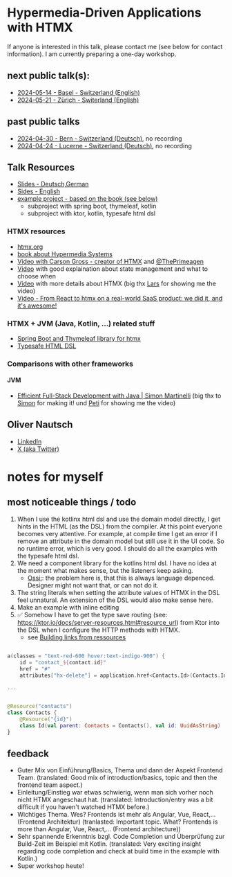 # Hypermedia-Driven Applications with HTMX
If anyone is interested in this talk, please contact me (see below for contact information). I am currently preparing a one-day workshop. 

## next public talk(s):
* [2024-05-14 - Basel - Switzerland (English)](https://www.jug.ch/html/events/2024/htmx_bs.html)
* [2024-05-21 - Zürich - Switerland (English)](https://www.meetup.com/coders-only/events/300858871/)

## past public talks
* [2024-04-30 - Bern - Switzerland (Deutsch)](https://www.jug.ch/html/events/2024/htmx_be.html), no recording
* [2024-04-24 - Lucerne - Switzerland (Deutsch)](https://www.jug.ch/html/events/2024/htmx_lu.html), no recording

## Talk Resources
* [Slides - Deutsch,German](https://docs.google.com/presentation/d/1PsLzS-oLv9CQgDPbuWp6F2hV3l6Y162eafKhHuZbLWE/edit?usp=sharing)
* [Sides - English](https://docs.google.com/presentation/d/1dbel096SXJUOKiQS0k5fKpGL_JM09U8Be0A4x_HYXFs/edit?usp=sharing)
* [example project - based on the book (see below)](https://github.com/ollin/contacts)
  *   subproject with spring boot, thymeleaf, kotlin
  *   subproject with ktor, kotlin, typesafe html dsl

### HTMX resources
* [htmx.org](https://htmx.org/)
* [book about Hypermedia Systems](https://hypermedia.systems/)
* [Video with Carson Gross - creator of HTMX](https://www.youtube.com/watch?v=LriHRa9t1fQ) and [@ThePrimeagen](https://twitter.com/ThePrimeagen)
* [Video](https://youtu.be/-ptq9HCrI_U?t=353) with good explaination about state management and what to choose when
* [Video](https://www.youtube.com/watch?v=0l6I0tA-Il4) with more details about HTMX (big thx [Lars](https://github.com/LarsEckart) for showing me the video)
* [Video - From React to htmx on a real-world SaaS product: we did it, and it's awesome!](https://www.youtube.com/watch?v=3GObi93tjZI)

### HTMX + JVM (Java, Kotlin, ...) related stuff
* [Spring Boot and Thymeleaf library for htmx](https://github.com/wimdeblauwe/htmx-spring-boot)
* [Typesafe HTML DSL](https://kotlinlang.org/docs/typesafe-html-dsl.html)

### Comparisons with other frameworks
#### JVM
* [Efficient Full-Stack Development with Java | Simon Martinelli](https://www.youtube.com/watch?v=FI1Ao-qFFoY) (big thx to [Simon](https://github.com/simasch) for making it! und [Peti](https://github.com/Petikoch) for showing me the video)

  

## Oliver Nautsch<!-- include: oliver.md -->

* [LinkedIn](https://www.linkedin.com/in/oliver-nautsch/)
* [X (aka Twitter)](https://twitter.com/ollispieps)


<!-- endInclude -->

# notes for myself
## most noticeable things / todo
1. When I use the kotlinx html dsl and use the domain model directly, I get hints in the HTML (as the DSL) from the compiler. At this point everyone becomes very attentive. For example, at compile time I get an error if I remove an attribute in the domain model but still use it in the UI code. So no runtime error, which is very good. I should do all the examples with the typesafe html dsl.
2. We need a component library for the kotlins html dsl. I have no idea at the moment what makes sense, but the listeners keep asking.
   - [Ossi:](https://github.com/busykoala): the problem here is, that this is always language depenced. Designer might not want that, or can not do it.
3. The string literals when setting the attribute values of HTMX in the DSL feel unnatural.  An extension of the DSL would also make sense here.
4. Make an example with inline editing
5. ✅ Somehow I have to get the type save routing (see: https://ktor.io/docs/server-resources.html#resource_url) from Ktor into the DSL when I configure the HTTP methods with HTMX.
   - see [Building links from ressources](https://ktor.io/docs/server-resources.html#resource_links)
```kotlin

a(classes = "text-red-600 hover:text-indigo-900") {
    id = "contact_${contact.id}"
    href = "#"
    attributes["hx-delete"] = application.href<Contacts.Id>(Contacts.Id(id = contact.id))

...


@Resource("contacts")
class Contacts {
    @Resource("{id}")
    class Id(val parent: Contacts = Contacts(), val id: UuidAsString)
}
```   

## feedback
* Guter Mix von Einführung/Basics, Thema und dann der Aspekt Frontend Team. (translated: Good mix of introduction/basics, topic and then the frontend team aspect.)
* Einleitung/Einstieg war etwas schwierig, wenn man sich vorher noch nicht HTMX angeschaut hat. (translated: Introduction/entry was a bit difficult if you haven't watched HTMX before.)
* Wichtiges Thema. Wes? Frontends ist mehr als Angular, Vue, React,... (Frontend Architektur) (tranlasted: Important topic. What? Frontends is more than Angular, Vue, React,... (Frontend architecture))
* Sehr spannende Erkenntnis bzgl. Code Completion und Überprüfung zur Build-Zeit im Beispiel mit Kotlin. (translated: Very exciting insight regarding code completion and check at build time in the example with Kotlin.)
* Super workshop heute!
